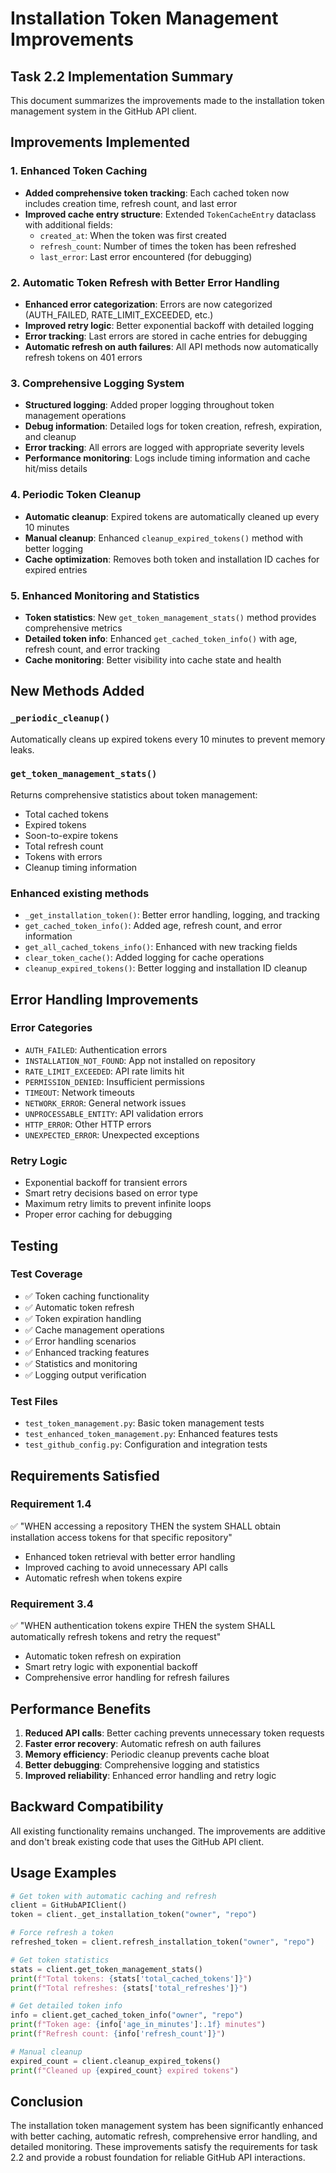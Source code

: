 # Installation Token Management Improvements

## Task 2.2 Implementation Summary

This document summarizes the improvements made to the installation token management system in the GitHub API client.

## Improvements Implemented

### 1. Enhanced Token Caching
- **Added comprehensive token tracking**: Each cached token now includes creation time, refresh count, and last error
- **Improved cache entry structure**: Extended `TokenCacheEntry` dataclass with additional fields:
  - `created_at`: When the token was first created
  - `refresh_count`: Number of times the token has been refreshed
  - `last_error`: Last error encountered (for debugging)

### 2. Automatic Token Refresh with Better Error Handling
- **Enhanced error categorization**: Errors are now categorized (AUTH_FAILED, RATE_LIMIT_EXCEEDED, etc.)
- **Improved retry logic**: Better exponential backoff with detailed logging
- **Error tracking**: Last errors are stored in cache entries for debugging
- **Automatic refresh on auth failures**: All API methods now automatically refresh tokens on 401 errors

### 3. Comprehensive Logging System
- **Structured logging**: Added proper logging throughout token management operations
- **Debug information**: Detailed logs for token creation, refresh, expiration, and cleanup
- **Error tracking**: All errors are logged with appropriate severity levels
- **Performance monitoring**: Logs include timing information and cache hit/miss details

### 4. Periodic Token Cleanup
- **Automatic cleanup**: Expired tokens are automatically cleaned up every 10 minutes
- **Manual cleanup**: Enhanced `cleanup_expired_tokens()` method with better logging
- **Cache optimization**: Removes both token and installation ID caches for expired entries

### 5. Enhanced Monitoring and Statistics
- **Token statistics**: New `get_token_management_stats()` method provides comprehensive metrics
- **Detailed token info**: Enhanced `get_cached_token_info()` with age, refresh count, and error tracking
- **Cache monitoring**: Better visibility into cache state and health

## New Methods Added

### `_periodic_cleanup()`
Automatically cleans up expired tokens every 10 minutes to prevent memory leaks.

### `get_token_management_stats()`
Returns comprehensive statistics about token management:
- Total cached tokens
- Expired tokens
- Soon-to-expire tokens
- Total refresh count
- Tokens with errors
- Cleanup timing information

### Enhanced existing methods
- `_get_installation_token()`: Better error handling, logging, and tracking
- `get_cached_token_info()`: Added age, refresh count, and error information
- `get_all_cached_tokens_info()`: Enhanced with new tracking fields
- `clear_token_cache()`: Added logging for cache operations
- `cleanup_expired_tokens()`: Better logging and installation ID cleanup

## Error Handling Improvements

### Error Categories
- `AUTH_FAILED`: Authentication errors
- `INSTALLATION_NOT_FOUND`: App not installed on repository
- `RATE_LIMIT_EXCEEDED`: API rate limits hit
- `PERMISSION_DENIED`: Insufficient permissions
- `TIMEOUT`: Network timeouts
- `NETWORK_ERROR`: General network issues
- `UNPROCESSABLE_ENTITY`: API validation errors
- `HTTP_ERROR`: Other HTTP errors
- `UNEXPECTED_ERROR`: Unexpected exceptions

### Retry Logic
- Exponential backoff for transient errors
- Smart retry decisions based on error type
- Maximum retry limits to prevent infinite loops
- Proper error caching for debugging

## Testing

### Test Coverage
- ✅ Token caching functionality
- ✅ Automatic token refresh
- ✅ Token expiration handling
- ✅ Cache management operations
- ✅ Error handling scenarios
- ✅ Enhanced tracking features
- ✅ Statistics and monitoring
- ✅ Logging output verification

### Test Files
- `test_token_management.py`: Basic token management tests
- `test_enhanced_token_management.py`: Enhanced features tests
- `test_github_config.py`: Configuration and integration tests

## Requirements Satisfied

### Requirement 1.4
✅ "WHEN accessing a repository THEN the system SHALL obtain installation access tokens for that specific repository"
- Enhanced token retrieval with better error handling
- Improved caching to avoid unnecessary API calls
- Automatic refresh when tokens expire

### Requirement 3.4
✅ "WHEN authentication tokens expire THEN the system SHALL automatically refresh tokens and retry the request"
- Automatic token refresh on expiration
- Smart retry logic with exponential backoff
- Comprehensive error handling for refresh failures

## Performance Benefits

1. **Reduced API calls**: Better caching prevents unnecessary token requests
2. **Faster error recovery**: Automatic refresh on auth failures
3. **Memory efficiency**: Periodic cleanup prevents cache bloat
4. **Better debugging**: Comprehensive logging and statistics
5. **Improved reliability**: Enhanced error handling and retry logic

## Backward Compatibility

All existing functionality remains unchanged. The improvements are additive and don't break existing code that uses the GitHub API client.

## Usage Examples

```python
# Get token with automatic caching and refresh
client = GitHubAPIClient()
token = client._get_installation_token("owner", "repo")

# Force refresh a token
refreshed_token = client.refresh_installation_token("owner", "repo")

# Get token statistics
stats = client.get_token_management_stats()
print(f"Total tokens: {stats['total_cached_tokens']}")
print(f"Total refreshes: {stats['total_refreshes']}")

# Get detailed token info
info = client.get_cached_token_info("owner", "repo")
print(f"Token age: {info['age_in_minutes']:.1f} minutes")
print(f"Refresh count: {info['refresh_count']}")

# Manual cleanup
expired_count = client.cleanup_expired_tokens()
print(f"Cleaned up {expired_count} expired tokens")
```

## Conclusion

The installation token management system has been significantly enhanced with better caching, automatic refresh, comprehensive error handling, and detailed monitoring. These improvements satisfy the requirements for task 2.2 and provide a robust foundation for reliable GitHub API interactions.